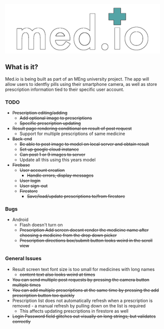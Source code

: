 ![alt text](./app/assets/medio_logo_outlined.png?raw=true)

## What is it?

Med.io is being built as part of an MEng university project. The app will allow users to identfiy pills using their smartphone camera, as well as store prescription information tied to their specific user account.

### TODO

- ~~Prescription editing/adding~~
  - ~~Add optional image to prescriptions~~
  - ~~Specific prescription updating~~
- ~~Result page rendering conditional on result of post request~~
  - Support for multiple prescriptions of same medicine
- ~~Back-end~~
  - ~~Be able to post image to model on local server and obtain result~~
  - ~~Set up google cloud instance~~
  - ~~Can post 1 or 9 images to server~~
  - Update all this using this years model
- ~~Firebase~~
  - ~~User account creation~~
    - ~~Handle errors, display messages~~
  - ~~User login~~
  - ~~User sign-out~~
  - ~~Firestore~~
    - ~~Save/load/update prescriptions to/from firestore~~

### Bugs

- Android
  - Flash doesn't turn on
  - ~~Prescription Add screen doesnt render the medicine name after choosing a medicine from the drop down picker~~
  - ~~Prescription directions box/submit button looks weird in the scroll view~~

### General Issues

- Result screen text font size is too small for medicines with long names
  - ~~content text also looks weird at times~~
- ~~You can send multiple post requests by pressing the camera button multiple times~~
- ~~You can add multiple prescriptions at the same time by pressing the add prescription button too quickly~~
- Prescription list does not automatically refresh when a prescription is removed - a manual refresh by pulling down on the list is required
  - This affects updating prescriptions in firestore as well
- ~~Login Password field glitches out visually on long strings; but validates correctly~~
